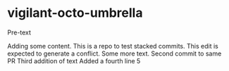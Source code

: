 # vigilant-octo-umbrella

Pre-text

Adding some content. 
This is a repo to test stacked commits. This edit is expected to generate a conflict.
Some more text. Second commit to same PR 
Third addition of text
Added a fourth line
5

